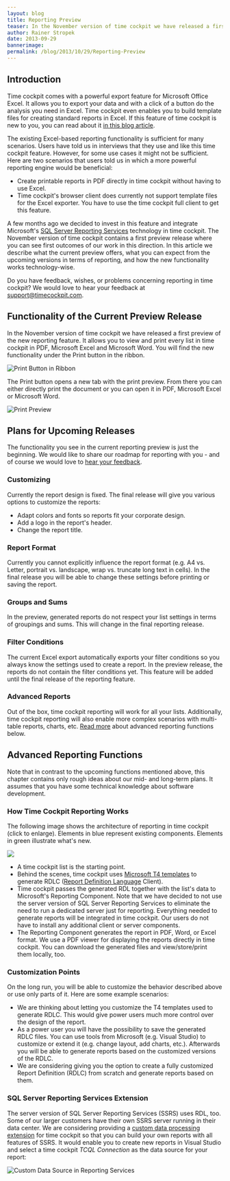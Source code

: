 ```yaml
---
layout: blog
title: Reporting Preview
teaser: In the November version of time cockpit we have released a first preview of the upcoming reporting feature. Read what's already in the box and what will come in the following months.
author: Rainer Stropek
date: 2013-09-29
bannerimage: 
permalink: /blog/2013/10/29/Reporting-Preview
---
```


<h2 xmlns="http://www.w3.org/1999/xhtml">Introduction</h2><p xmlns="http://www.w3.org/1999/xhtml">Time cockpit comes with a powerful export feature for Microsoft Office Excel. It allows you to export your data and with a click of a button do the analysis you need in Excel. Time cockpit even enables you to build template files for creating standard reports in Excel. If this feature of time cockpit is new to you, you can read about it <a href="~/blog/2012/09/30/Reporting-with-time-cockpit-and-Microsoft-Office-Excel" target="_blank">in this blog article</a>.</p><p xmlns="http://www.w3.org/1999/xhtml">The existing Excel-based reporting functionality is sufficient for many scenarios. Users have told us in interviews that they use and like this time cockpit feature. However, for some use cases it might not be sufficient. Here are two scenarios that users told us in which a more powerful reporting engine would be beneficial:</p><ul xmlns="http://www.w3.org/1999/xhtml">
  <li>Create printable reports in PDF directly in time cockpit without having to use Excel.</li>
  <li>Time cockpit's browser client does currently not support template files for the Excel exporter. You have to use the time cockpit full client to get this feature.</li>
</ul><p xmlns="http://www.w3.org/1999/xhtml">A few months ago we decided to invest in this feature and integrate Microsoft's <a href="http://msdn.microsoft.com/en-us/library/ms159106.aspx" target="_blank">SQL Server Reporting Services</a> technology in time cockpit. The November version of time cockpit contains a first preview release where you can see first outcomes of our work in this direction. In this article we describe what the current preview offers, what you can expect from the upcoming versions in terms of reporting, and how the new functionality works technology-wise.</p><p class="showcase" xmlns="http://www.w3.org/1999/xhtml">Do you have feedback, wishes, or problems concerning reporting in time cockpit? We would love to hear your feedback at <a href="mailto:support@timecockpit.com">support@timecockpit.com</a>.</p><h2 xmlns="http://www.w3.org/1999/xhtml">Functionality of the Current Preview Release</h2><p xmlns="http://www.w3.org/1999/xhtml">In the November version of time cockpit we have released a first preview of the new reporting feature. It allows you to view and print every list in time cockpit in PDF, Microsoft Excel and Microsoft Word. You will find the new functionality under the Print button in the ribbon.</p><p xmlns="http://www.w3.org/1999/xhtml">
  <img src="{{site.baseurl}}/content/images/blog/2013/10/Reporting/PrintListInRibbon.png?mw=800" alt="Print Button in Ribbon" title="Print Button in Ribbon" />
</p><p xmlns="http://www.w3.org/1999/xhtml">The Print button opens a new tab with the print preview. From there you can either directly print the document or you can open it in PDF, Microsoft Excel or Microsoft Word.</p><p xmlns="http://www.w3.org/1999/xhtml">
  <img src="{{site.baseurl}}/content/images/blog/2013/10/Reporting/PrintPreview.png?mw=800" alt="Print Preview" title="Print Preview" />
</p><h2 xmlns="http://www.w3.org/1999/xhtml">Plans for Upcoming Releases</h2><p xmlns="http://www.w3.org/1999/xhtml">The functionality you see in the current reporting preview is just the beginning. We would like to share our roadmap for reporting with you - and of course we would love to <a href="mailto:support@timecockpit.com" target="_blank">hear your feedback</a>.</p><h3 xmlns="http://www.w3.org/1999/xhtml">Customizing</h3><p xmlns="http://www.w3.org/1999/xhtml">Currently the report design is fixed. The final release will give you various options to customize the reports:</p><ul xmlns="http://www.w3.org/1999/xhtml">
  <li>Adapt colors and fonts so reports fit your corporate design.</li>
  <li>Add a logo in the report's header.</li>
  <li>Change the report title.</li>
</ul><h3 xmlns="http://www.w3.org/1999/xhtml">Report Format</h3><p xmlns="http://www.w3.org/1999/xhtml">Currently you cannot explicitly influence the report format (e.g. A4 vs. Letter, portrait vs. landscape, wrap vs. truncate long text in cells). In the final release you will be able to change these settings before printing or saving the report.</p><h3 xmlns="http://www.w3.org/1999/xhtml">Groups and Sums</h3><p xmlns="http://www.w3.org/1999/xhtml">In the preview, generated reports do not respect your list settings in terms of groupings and sums. This will change in the final reporting release.</p><h3 xmlns="http://www.w3.org/1999/xhtml">Filter Conditions</h3><p xmlns="http://www.w3.org/1999/xhtml">The current Excel export automatically exports your filter conditions so you always know the settings used to create a report. In the preview release, the reports do not contain the filter conditions yet. This feature will be added until the final release of the reporting feature.</p><h3 xmlns="http://www.w3.org/1999/xhtml">Advanced Reports</h3><p xmlns="http://www.w3.org/1999/xhtml">Out of the box, time cockpit reporting will work for all your lists. Additionally, time cockpit reporting will also enable more complex scenarios with multi-table reports, charts, etc. <a href="#advanced">Read more</a> about advanced reporting functions below.</p><h2 xmlns="http://www.w3.org/1999/xhtml">
  <a id="advanced" name="advanced" class="mceItemAnchor"></a>Advanced Reporting Functions</h2><p class="showcase" xmlns="http://www.w3.org/1999/xhtml">Note that in contrast to the upcoming functions mentioned above, this chapter contains only rough ideas about our mid- and long-term plans. It assumes that you have some technical knowledge about software development.</p><h3 xmlns="http://www.w3.org/1999/xhtml">How Time Cockpit Reporting Works</h3><p xmlns="http://www.w3.org/1999/xhtml">The following image shows the architecture of reporting in time cockpit (click to enlarge). Elements in blue represent existing components. Elements in green illustrate what's new.</p><p xmlns="http://www.w3.org/1999/xhtml">
  <img src="{{site.baseurl}}/content/images/blog/2013/10/ReportingArchitecture.png?mw=800" />
</p><ul xmlns="http://www.w3.org/1999/xhtml">
  <li>A time cockpit list is the starting point.</li>
  <li>Behind the scenes, time cockpit uses <a href="http://msdn.microsoft.com/en-us/library/vstudio/bb126445.aspx" target="_blank">Microsoft T4 templates</a> to generate RDLC (<a href="http://en.wikipedia.org/wiki/Report_Definition_Language" target="_blank">Report Definition Language</a> Client).</li>
  <li>Time cockpit passes the generated RDL together with the list's data to Microsoft's Reporting Component. Note that we have decided to not use the server version of SQL Server Reporting Services to eliminate the need to run a dedicated server just for reporting. Everything needed to generate reports will be integrated in time cockpit. Our users do not have to install any additional client or server components.</li>
  <li>The Reporting Component generates the report in PDF, Word, or Excel format. We use a PDF viewer for displaying the reports directly in time cockpit. You can download the generated files and view/store/print them locally, too.</li>
</ul><h3 xmlns="http://www.w3.org/1999/xhtml">Customization Points</h3><p xmlns="http://www.w3.org/1999/xhtml">On the long run, you will be able to customize the behavior described above or use only parts of it. Here are some example scenarios:</p><ul xmlns="http://www.w3.org/1999/xhtml">
  <li>We are thinking about letting you customize the T4 templates used to generate RDLC. This would give power users much more control over the design of the report.</li>
  <li>As a power user you will have the possibility to save the generated RDLC files. You can use tools from Microsoft (e.g. Visual Studio) to customize or extend it (e.g. change layout, add charts, etc.). Afterwards you will be able to generate reports based on the customized versions of the RDLC.</li>
  <li>We are considering giving you the option to create a fully customized Report Definition (RDLC) from scratch and generate reports based on them.</li>
</ul><h3 xmlns="http://www.w3.org/1999/xhtml">SQL Server Reporting Services Extension</h3><p xmlns="http://www.w3.org/1999/xhtml">The server version of SQL Server Reporting Services (SSRS) uses RDL, too. Some of our larger customers have their own SSRS server running in their data center. We are considering providing a <a href="http://technet.microsoft.com/en-us/library/ms152816.aspx" target="_blank">custom data processing extension</a> for time cockpit so that you can build your own reports with all features of SSRS. It would enable you to create new reports in Visual Studio and select a time cockpit <em>TCQL Connection</em> as the data source for your report:</p><p xmlns="http://www.w3.org/1999/xhtml">
  <img src="{{site.baseurl}}/content/images/blog/2013/10/Reporting/ReportingServicesConnection.png?mw=500" alt="Custom Data Source in Reporting Services" title="Custom Data Source in Reporting Services" />
</p>